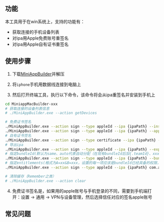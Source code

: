 ## 功能
本工具用于在win系统上，支持的功能有：
- 获取连接的手机设备列表
- 对ipa用Apple免费账号重签名
- 对ipa用Apple自有证书重签名

## 使用步骤
1. 下载[MiniAppBuilder](https://github.com/yujon/ipa-win-builder/releases/)并解压

2. 将`iphone`手机用数据线连接到电脑上

3. 然后打开终端工具，执行以下命令，该命令将会从ipa重签名并安装到手机上

```sh
cd MiniappMacBuilder-xxx
# 获取连接的设备列表信息
# ./MiniAppBuilder.exe --action getDevices 

# 免费证书签名
./MiniAppBuilder.exe --action sign --type appleId --ipa {ipaPath} --install true
./MiniAppBuilder.exe --action sign --type appleId --ipa {ipaPath} --appleId xxx --password xxx --install true
# 自有证书签名
./MiniAppBuilder.exe --action sign --type certificate --ipa {ipaPath} --certificatePath xxx --certificatePassword xxx --profilePath xxx --install true
# 导出ipa
./MiniAppBuilder.exe --action sign --type appleId --ipa {ipaPath} --export /aaa/bbb/ccc
# 指定bundleId(默认为same、auto代表自动分配（在现有bundleId后加{.teamId}、xxxx是自定义的值)
./MiniAppBuilder.exe --action sign --type appleId --ipa {ipaPath} --bundleId same|auto|xxxx --install true
# 指定entitlements(格式为A=xx&B=xxx，设置的每一项应该是bundleId已经具备的权限，否则会被过滤)
./MiniAppBuilder.exe --action sign --type appleId --ipa {ipaPath} com.apple.developer.associated-domains=htpps://www.test.com/a/ --install true

# 清除緩存（Remember之类）
# ./MiniAppBuilder.exe --action clear 
```

4. 免费证书签名是，如果用的apple账号与手机登录的不同，需要到手机端打开：设置 -> 通用 -> VPN与设备管理，然后选择信任对应的签名apple账号

## 常见问题
